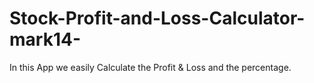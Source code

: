 # Stock-Profit-and-Loss-Calculator-mark14-
In this App we easily Calculate the Profit &amp; Loss and the percentage.
